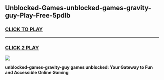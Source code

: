 
## Unblocked-Games-unblocked-games-gravity-guy-Play-Free-5pdlb
<h3>
<a href="https://premium76.site?title=unblocked-games-gravity-guy&ref=17A">CLICK TO PLAY</a></h3>
<hr>

<h3>
<a href="https://premium76.site?title=unblocked-games-gravity-guy&ref=17A">CLICK 2 PLAY</a>
  
</h3>

<a href="https://premium76.site?title=unblocked-games-gravity-guy&ref=17A"><img src="https://clearcache.store/games.png"></a>


**unblocked-games-gravity-guy games unblocked: Your Gateway to Fun and Accessible Online Gaming**
